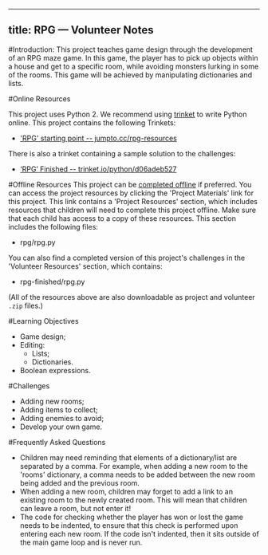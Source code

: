 
---
title: RPG — Volunteer Notes
---

#Introduction:
This project teaches game design through the development of an RPG maze game. In this game, the player has to pick up objects within a house and get to a specific room, while avoiding monsters lurking in some of the rooms. This game will be achieved by manipulating dictionaries and lists.

#Online Resources

This project uses Python 2. We recommend using [trinket](https://trinket.io/) to write Python online. This project contains the following Trinkets:

+ ['RPG' starting point -- jumpto.cc/rpg-resources](http://jumpto.cc/rpg-resources)

There is also a trinket containing a sample solution to the challenges:

+ [‘RPG’ Finished -- trinket.io/python/d06adeb527](https://trinket.io/python/d06adeb527)

#Offline Resources
This project can be [completed offline](https://www.codeclubprojects.org/en-GB/resources/python-working-offline/) if preferred. You can access the project resources by clicking the 'Project Materials' link for this project. This link contains a 'Project Resources' section, which includes resources that children will need to complete this project offline. Make sure that each child has access to a copy of these resources. This section includes the following files:

+ rpg/rpg.py

You can also find a completed version of this project's challenges in the 'Volunteer Resources' section, which contains:

+ rpg-finished/rpg.py

(All of the resources above are also downloadable as project and volunteer `.zip` files.)

#Learning Objectives
+ Game design;
+ Editing:
	+ Lists;
	+ Dictionaries.
+ Boolean expressions.

#Challenges
+ Adding new rooms;
+ Adding items to collect;
+ Adding enemies to avoid;
+ Develop your own game.

#Frequently Asked Questions
+ Children may need reminding that elements of a dictionary/list are separated by a comma. For example, when adding a new room to the 'rooms' dictionary, a comma needs to be added between the new room being added and the previous room.
+ When adding a new room, children may forget to add a link to an existing room to the newly created room. This will mean that children can leave a room, but not enter it!
+ The code for checking whether the player has won or lost the game needs to be indented, to ensure that this check is performed upon entering each new room. If the code isn't indented, then it sits outside of the main game loop and is never run.

